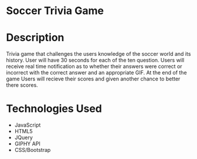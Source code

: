 # Soccer Trivia Game

# Description

Trivia game that challenges the users knowledge of the soccer world and its history. User will have 30 seconds for each of the ten question. Users will receive real time notification as to whether their answers were correct or incorrect with the correct answer and an appropriate GIF. At the end of the game Users will recieve their scores and given another chance to better there scores.

# Technologies Used

- JavaScript
- HTML5
- JQuery
- GIPHY API
- CSS/Bootstrap
